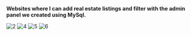 **Websites where I can add real estate listings and filter with the admin panel we created using MySql.**

![2](https://github.com/muhammedgmbsg/Real-Estate-Site/assets/95706061/d6238fe0-8d0a-44cb-a67a-20a69cf8c5b7)
![4](https://github.com/muhammedgmbsg/Real-Estate-Site/assets/95706061/336db3f8-8a1d-47f2-b8cc-f5b689ecc3aa)
![5](https://github.com/muhammedgmbsg/Real-Estate-Site/assets/95706061/adf2e2c2-8fe5-436b-8028-055a9b6e6693)
![6](https://github.com/muhammedgmbsg/Real-Estate-Site/assets/95706061/cb99950d-4a7e-4e78-988b-d536501df4fd)
